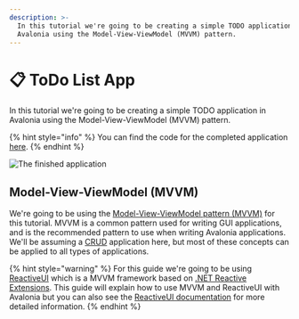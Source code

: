 ```yaml
---
description: >-
  In this tutorial we're going to be creating a simple TODO application in
  Avalonia using the Model-View-ViewModel (MVVM) pattern.
---
```


# 📋 ToDo List App

In this tutorial we're going to be creating a simple TODO application in Avalonia using the Model-View-ViewModel \(MVVM\) pattern.

{% hint style="info" %}
You can find the code for the completed application [here](https://github.com/grokys/todo-tutorial).
{% endhint %}

![The finished application](../../.gitbook/assets/image%20%2814%29.png)

## Model-View-ViewModel \(MVVM\) <a id="model-view-viewmodel-mvvm"></a>

We're going to be using the [Model-View-ViewModel pattern \(MVVM\)](https://docs.avaloniaui.net/guides/basics/mvvm) for this tutorial. MVVM is a common pattern used for writing GUI applications, and is the recommended pattern to use when writing Avalonia applications. We'll be assuming a [CRUD](https://en.wikipedia.org/wiki/Create,_read,_update_and_delete) application here, but most of these concepts can be applied to all types of applications.

{% hint style="warning" %}
For this guide we're going to be using [ReactiveUI](https://reactiveui.net/) which is a MVVM framework based on [.NET Reactive Extensions](https://reactivex.io/). This guide will explain how to use MVVM and ReactiveUI with Avalonia but you can also see the [ReactiveUI documentation](https://reactiveui.net/docs/) for more detailed information.
{% endhint %}

